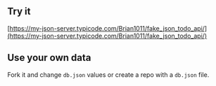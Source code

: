 ## Try it

[https://my-json-server.typicode.com/Brian1011/fake_json_todo_api/](https://my-json-server.typicode.com/Brian1011/fake_json_todo_api/)

## Use your own data

Fork it and change `db.json` values or create a repo with a `db.json` file.
